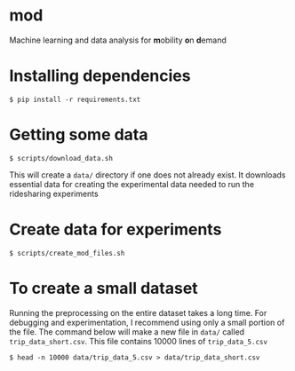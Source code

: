 # mod
Machine learning and data analysis for **m**obility **o**n **d**emand

# Installing dependencies
`$ pip install -r requirements.txt`

# Getting some data

`$ scripts/download_data.sh`

This will create a `data/` directory if one does not already exist. It
downloads essential data for creating the experimental data needed to run the
ridesharing experiments

# Create data for experiments

`$ scripts/create_mod_files.sh`

# To create a small dataset

Running the preprocessing on the entire dataset takes a long time. For
debugging and experimentation, I recommend using only a small portion of the
file. The command below will make a new file in `data/` called
`trip_data_short.csv`. This file contains 10000 lines of `trip_data_5.csv`

`$ head -n 10000 data/trip_data_5.csv > data/trip_data_short.csv`
